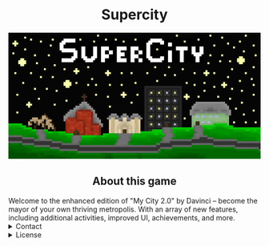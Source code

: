 <h1 align="center">Supercity</h1>

<img alt="Supercity Baner" src="../.github/Supercity.png" >
  
<h2 align="center"> About this game </h2>
Welcome to the enhanced edition of "My City 2.0" by Davinci – become the mayor of your own thriving metropolis. With an array of new features, including additional activities, improved UI, achievements, and more.



<details>
<summary>Contact</summary>
Discord: Code613
</details>

<details>
<summary>License</summary>
Supercity © is licensed under the [Creative Commons Attribution-NonCommercial-NoDerivs 4.0 International License](https://creativecommons.org/licenses/by-nc-nd/4.0/). 
  
For a human-readable summary of the license terms, please refer to the [CC BY-NC-ND 4.0 Deed](https://creativecommons.org/licenses/by-nc-nd/4.0/deed.en). 

The full text of the license can be found in the [LICENSE](LICENSE) file. 
</details>
